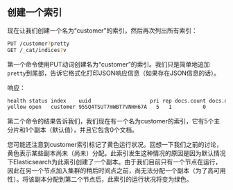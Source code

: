 ## 创建一个索引

现在让我们创建一个名为“customer”的索引，然后再次列出所有索引：

```sh
PUT /customer?pretty
GET /_cat/indices?v
```

第一个命令使用PUT动词创建名为“customer”的索引。我们只是简单地追加`pretty`到尾部，告诉它格式化打印JSON响应信息（如果存在JSON信息的话）。

响应：

```txt
health status index    uuid                   pri rep docs.count docs.deleted store.size pri.store.size
yellow open   customer 95SQ4TSUT7mWBT7VNHH67A   5   1          0            0       260b           260b
```

第二个命令的结果告诉我们，我们现在有一个名为customer的索引，它有5个主分片和1个副本（默认值），并且它包含0个文档。

您可能还注意到customer索引标记了黄色运行状况。回想一下我们之前的讨论，黄色表示某些副本尚未（尚未）分配。此索引发生这种情况的原因是因为默认情况下Elasticsearch为此索引创建了一个副本。由于我们目前只有一个节点在运行，因此在另一个节点加入集群的稍后时间点之前，尚无法分配一个副本（为了高可用性）。将该副本分配到第二个节点后，此索引的运行状况将变为绿色。
